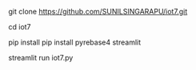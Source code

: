 git clone https://github.com/SUNILSINGARAPU/iot7.git

cd iot7

pip install pip install pyrebase4 streamlit

streamlit run iot7.py

